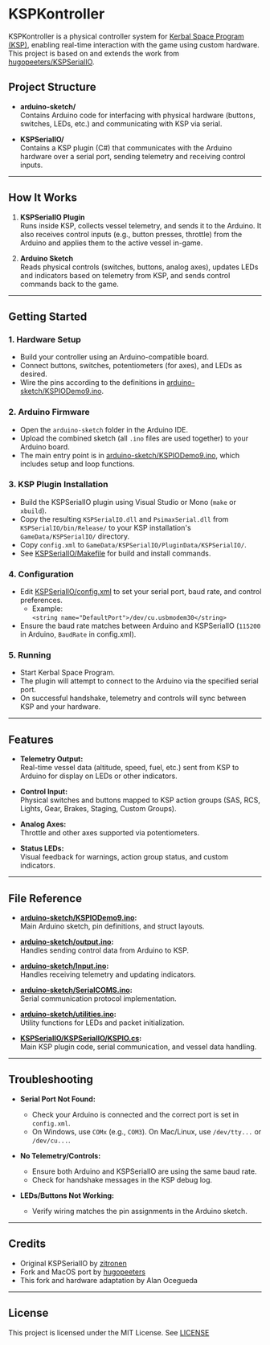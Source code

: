 # KSPKontroller

KSPKontroller is a physical controller system for [Kerbal Space Program (KSP)](https://kerbalspaceprogram.com/), enabling real-time interaction with the game using custom hardware. This project is based on and extends the work from [hugopeeters/KSPSerialIO](https://github.com/hugopeeters/KSPSerialIO).

## Project Structure

- **arduino-sketch/**  
  Contains Arduino code for interfacing with physical hardware (buttons, switches, LEDs, etc.) and communicating with KSP via serial.

- **KSPSerialIO/**  
  Contains a KSP plugin (C#) that communicates with the Arduino hardware over a serial port, sending telemetry and receiving control inputs.

---

## How It Works

1. **KSPSerialIO Plugin**  
   Runs inside KSP, collects vessel telemetry, and sends it to the Arduino. It also receives control inputs (e.g., button presses, throttle) from the Arduino and applies them to the active vessel in-game.

2. **Arduino Sketch**  
   Reads physical controls (switches, buttons, analog axes), updates LEDs and indicators based on telemetry from KSP, and sends control commands back to the game.

---

## Getting Started

### 1. Hardware Setup

- Build your controller using an Arduino-compatible board.
- Connect buttons, switches, potentiometers (for axes), and LEDs as desired.
- Wire the pins according to the definitions in [arduino-sketch/KSPIODemo9.ino](arduino-sketch/KSPIODemo9.ino).

### 2. Arduino Firmware

- Open the `arduino-sketch` folder in the Arduino IDE.
- Upload the combined sketch (all `.ino` files are used together) to your Arduino board.
- The main entry point is in [arduino-sketch/KSPIODemo9.ino](arduino-sketch/KSPIODemo9.ino), which includes setup and loop functions.

### 3. KSP Plugin Installation

- Build the KSPSerialIO plugin using Visual Studio or Mono (`make` or `xbuild`).
- Copy the resulting `KSPSerialIO.dll` and `PsimaxSerial.dll` from `KSPSerialIO/bin/Release/` to your KSP installation's `GameData/KSPSerialIO/` directory.
- Copy `config.xml` to `GameData/KSPSerialIO/PluginData/KSPSerialIO/`.
- See [KSPSerialIO/Makefile](KSPSerialIO/Makefile) for build and install commands.

### 4. Configuration

- Edit [KSPSerialIO/config.xml](KSPSerialIO/config.xml) to set your serial port, baud rate, and control preferences.
  - Example:  
    `<string name="DefaultPort">/dev/cu.usbmodem30</string>`
- Ensure the baud rate matches between Arduino and KSPSerialIO (`115200` in Arduino, `BaudRate` in config.xml).

### 5. Running

- Start Kerbal Space Program.
- The plugin will attempt to connect to the Arduino via the specified serial port.
- On successful handshake, telemetry and controls will sync between KSP and your hardware.

---

## Features

- **Telemetry Output:**  
  Real-time vessel data (altitude, speed, fuel, etc.) sent from KSP to Arduino for display on LEDs or other indicators.

- **Control Input:**  
  Physical switches and buttons mapped to KSP action groups (SAS, RCS, Lights, Gear, Brakes, Staging, Custom Groups).

- **Analog Axes:**  
  Throttle and other axes supported via potentiometers.

- **Status LEDs:**  
  Visual feedback for warnings, action group status, and custom indicators.

---

## File Reference

- **[arduino-sketch/KSPIODemo9.ino](arduino-sketch/KSPIODemo9.ino):**  
  Main Arduino sketch, pin definitions, and struct layouts.

- **[arduino-sketch/output.ino](arduino-sketch/output.ino):**  
  Handles sending control data from Arduino to KSP.

- **[arduino-sketch/Input.ino](arduino-sketch/Input.ino):**  
  Handles receiving telemetry and updating indicators.

- **[arduino-sketch/SerialCOMS.ino](arduino-sketch/SerialCOMS.ino):**  
  Serial communication protocol implementation.

- **[arduino-sketch/utilities.ino](arduino-sketch/utilities.ino):**  
  Utility functions for LEDs and packet initialization.

- **[KSPSerialIO/KSPSerialIO/KSPIO.cs](KSPSerialIO/KSPSerialIO/KSPIO.cs):**  
  Main KSP plugin code, serial communication, and vessel data handling.

---

## Troubleshooting

- **Serial Port Not Found:**  
  - Check your Arduino is connected and the correct port is set in `config.xml`.
  - On Windows, use `COMx` (e.g., `COM3`). On Mac/Linux, use `/dev/tty...` or `/dev/cu...`.

- **No Telemetry/Controls:**  
  - Ensure both Arduino and KSPSerialIO are using the same baud rate.
  - Check for handshake messages in the KSP debug log.

- **LEDs/Buttons Not Working:**  
  - Verify wiring matches the pin assignments in the Arduino sketch.

---

## Credits

- Original KSPSerialIO by [zitronen](http://forum.kerbalspaceprogram.com/index.php?/topic/60281-hardware-plugin-arduino-based-physical-display-serial-port-io-tutorial-22-april/)
- Fork and MacOS port by [hugopeeters](https://github.com/hugopeeters/KSPSerialIO)
- This fork and hardware adaptation by Alan Ocegueda

---

## License

This project is licensed under the MIT License. See [LICENSE](LICENSE)